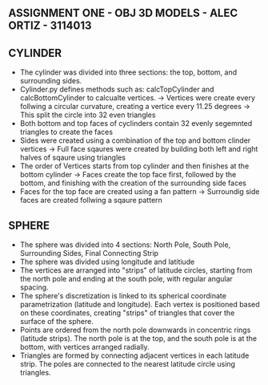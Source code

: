 ASSIGNMENT ONE - OBJ 3D MODELS - ALEC ORTIZ - 3114013
------------------------------------------------------

CYLINDER
---------
- The cylinder was divided into three sections: the top, bottom, and surrounding sides. 
- Cylinder.py defines methods such as: calcTopCylinder and calcBottomCylinder to calcualte vertices. 
    -> Vertices were create every follwing a circular curvature, creating a vertice every 11.25 degrees
    -> This split the circle into 32 even triangles 
- Both bottom and top faces of cyclinders contain 32 evenly segemnted triangles to create the faces
- Sides were created using a combination of the top and bottom clinder vertices
    -> Full face sqaures were created by building both left and right halves of sqaure using triangles 
- The order of Vertices starts from top cylinder and then finishes at the bottom cylinder
    -> Faces create the top face first, followed by the bottom, and finishing with the creation of the surrounding side faces
- Faces for the top face are created using a fan pattern
    -> Surroundig side faces are created follwing a sqaure pattern

SPHERE
------
- The sphere was divided into 4 sections: North Pole, South Pole, Surrounding Sides, Final Connecting Strip
- The sphere was divided using longitude and latitiude
- The vertices are arranged into "strips" of latitude circles, starting from the north pole and ending at the south pole, with regular angular spacing.
- The sphere's discretization is linked to its spherical coordinate parametrization (latitude and longitude). Each vertex is positioned based on these coordinates, creating "strips" of triangles that cover the surface of the sphere.
- Points are ordered from the north pole downwards in concentric rings (latitude strips). The north pole is at the top, and the south pole is at the bottom, with vertices arranged radially.
- Triangles are formed by connecting adjacent vertices in each latitude strip. The poles are connected to the nearest latitude circle using triangles.

